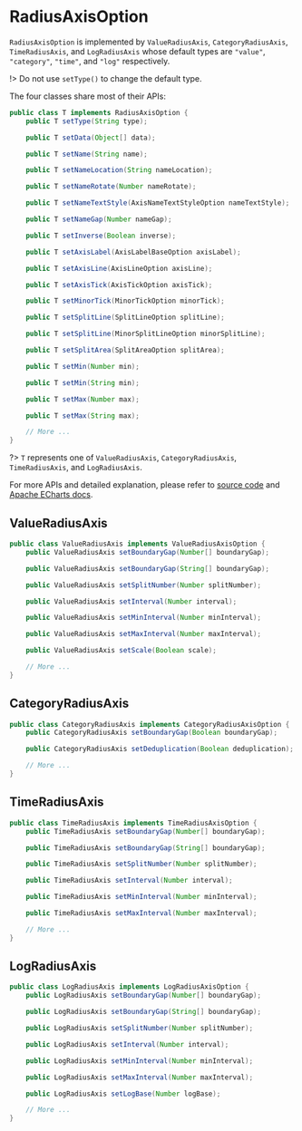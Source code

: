 # RadiusAxisOption

`RadiusAxisOption` is implemented by `ValueRadiusAxis`, `CategoryRadiusAxis`, `TimeRadiusAxis`, and `LogRadiusAxis` whose default types are `"value"`, `"category"`, `"time"`, and `"log"` respectively.

!> Do not use `setType()` to change the default type.

The four classes share most of their APIs:

```java
public class T implements RadiusAxisOption {
    public T setType(String type);

    public T setData(Object[] data);

    public T setName(String name);

    public T setNameLocation(String nameLocation);

    public T setNameRotate(Number nameRotate);

    public T setNameTextStyle(AxisNameTextStyleOption nameTextStyle);

    public T setNameGap(Number nameGap);    

    public T setInverse(Boolean inverse);

    public T setAxisLabel(AxisLabelBaseOption axisLabel);

    public T setAxisLine(AxisLineOption axisLine);

    public T setAxisTick(AxisTickOption axisTick);

    public T setMinorTick(MinorTickOption minorTick);

    public T setSplitLine(SplitLineOption splitLine);

    public T setSplitLine(MinorSplitLineOption minorSplitLine);

    public T setSplitArea(SplitAreaOption splitArea);

    public T setMin(Number min);

    public T setMin(String min);

    public T setMax(Number max);

    public T setMax(String max);

    // More ...
}
```

?> `T` represents one of `ValueRadiusAxis`, `CategoryRadiusAxis`, `TimeRadiusAxis`, and `LogRadiusAxis`.

For more APIs and detailed explanation, please refer to [source code](https://github.com/ECharts-Java/ECharts-Java/tree/master/src/main/java/org/icepear/echarts/components/coord/polar) and [Apache ECharts docs](https://echarts.apache.org/en/option.html#radiusAxis).

## ValueRadiusAxis

```java
public class ValueRadiusAxis implements ValueRadiusAxisOption {
    public ValueRadiusAxis setBoundaryGap(Number[] boundaryGap);

    public ValueRadiusAxis setBoundaryGap(String[] boundaryGap);

    public ValueRadiusAxis setSplitNumber(Number splitNumber);

    public ValueRadiusAxis setInterval(Number interval);

    public ValueRadiusAxis setMinInterval(Number minInterval);

    public ValueRadiusAxis setMaxInterval(Number maxInterval);

    public ValueRadiusAxis setScale(Boolean scale);

    // More ...
}
```

## CategoryRadiusAxis

```java
public class CategoryRadiusAxis implements CategoryRadiusAxisOption {
    public CategoryRadiusAxis setBoundaryGap(Boolean boundaryGap);

    public CategoryRadiusAxis setDeduplication(Boolean deduplication);

    // More ...
}
```

## TimeRadiusAxis

```java
public class TimeRadiusAxis implements TimeRadiusAxisOption {
    public TimeRadiusAxis setBoundaryGap(Number[] boundaryGap);

    public TimeRadiusAxis setBoundaryGap(String[] boundaryGap);

    public TimeRadiusAxis setSplitNumber(Number splitNumber);

    public TimeRadiusAxis setInterval(Number interval);

    public TimeRadiusAxis setMinInterval(Number minInterval);

    public TimeRadiusAxis setMaxInterval(Number maxInterval);

    // More ...
}
```

## LogRadiusAxis

```java
public class LogRadiusAxis implements LogRadiusAxisOption {
    public LogRadiusAxis setBoundaryGap(Number[] boundaryGap);

    public LogRadiusAxis setBoundaryGap(String[] boundaryGap);

    public LogRadiusAxis setSplitNumber(Number splitNumber);

    public LogRadiusAxis setInterval(Number interval);

    public LogRadiusAxis setMinInterval(Number minInterval);

    public LogRadiusAxis setMaxInterval(Number maxInterval);

    public LogRadiusAxis setLogBase(Number logBase);

    // More ...
}
```

